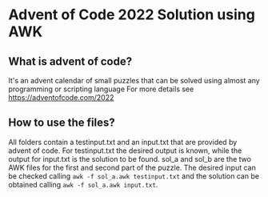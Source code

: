 # Advent of Code 2022 Solution using AWK

## What is advent of code?
It's an advent calendar of small puzzles that can be solved using almost any programming or scripting language
For more details see https://adventofcode.com/2022

## How to use the files?
All folders contain a testinput.txt and an input.txt that are provided by advent of code.
For testinput.txt the desired output is known, while the output for input.txt is the solution to be found.
sol_a and sol_b are the two AWK files for the first and second part of the puzzle.
The desired input can be checked calling
`awk -f sol_a.awk testinput.txt`
and the solution can be obtained calling
`awk -f sol_a.awk input.txt`.

